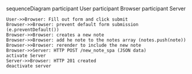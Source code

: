 sequenceDiagram
participant User
participant Browser
participant Server

    User->>Browser: Fill out form and click submit
    Browser->>Browser: prevent default form submission (e.preventDefault())
    Browser->>Browser: creates a new note
    Browser->>Browser: add he note to the notes array (notes.push(note))
    Browser->>Browser: rerender to include the new note
    Browser->>Server: HTTP POST /new_note_spa (JSON data)
    activate Server
    Server->>Browser: HTTP 201 created
    deactivate server
